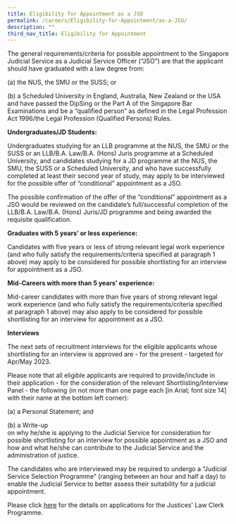 ```yaml
---
title: Eligibility for Appointment as a JSO
permalink: /careers/Eligibility-for-Appointment/as-a-JSO/
description: ""
third_nav_title: Eligibility for Appointment
---
```

The general requirements/criteria for possible appointment to the Singapore Judicial Service as a Judicial Service Officer (“JSO”) are that the applicant should have graduated with a law degree from:

(a) the NUS, the SMU or the SUSS; or

(b) a Scheduled University in England, Australia, New Zealand or the USA and have passed the DipSing or the Part A of the Singapore Bar Examinations and be a “qualified person” as defined in the Legal Profession Act 1996/the Legal Profession (Qualified Persons) Rules.

**Undergraduates/JD Students:**

Undergraduates studying for an LLB programme at the NUS, the SMU or the SUSS or an LLB/B.A. Law/B.A. (Hons) Juris programme at a Scheduled University, and candidates studying for a JD programme at the NUS, the SMU, the SUSS or a Scheduled University, and who have successfully completed at least their second year of study, may apply to be interviewed for the possible offer of “conditional” appointment as a JSO.

The possible confirmation of the offer of the “conditional” appointment as a JSO would be reviewed on the candidate’s full/successful completion of the LLB/B.A. Law/B.A. (Hons) Juris/JD programme and being awarded the requisite qualification.

**Graduates with 5 years’ or less experience:**

Candidates with five years or less of strong relevant legal work experience (and who fully satisfy the requirements/criteria specified at paragraph 1 above) may apply to be considered for possible shortlisting for an interview for appointment as a JSO.

**Mid-Careers with more than 5 years’ experience:**

Mid-career candidates with more than five years of strong relevant legal work experience (and who fully satisfy the requirements/criteria specified at paragraph 1 above) may also apply to be considered for possible shortlisting for an interview for appointment as a JSO.

**Interviews**

The next sets of recruitment interviews for the eligible applicants whose shortlisting for an interview is approved are - for the present - targeted for Apr/May 2023.

Please note that all eligible applicants are required to provide/include in their application - for the consideration of the relevant Shortlisting/Interview Panel - the following (in not more than one page each [in Arial; font size 14] with their name at the bottom left corner):

(a) a Personal Statement; and		

(b) a Write-up<br> on why he/she is applying to the Judicial Service for consideration for possible shortlisting for an interview for possible appointment as a JSO and how and what he/she can contribute to the Judicial Service and the administration of justice.


The candidates who are interviewed may be required to undergo a “Judicial Service Selection Programme” (ranging between an hour and half a day) to enable the Judicial Service to better assess their suitability for a judicial appointment.

Please click [here](/careers/Eligibility-for-Appointment/graduates-JLC) for the details on applications for the Justices' Law Clerk Programme.